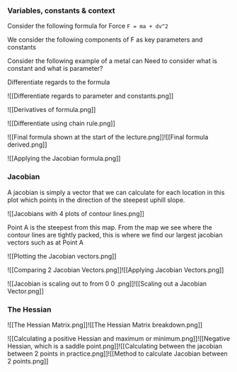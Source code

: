 ### Variables, constants & context
Consider the following formula for Force
`F = ma + dv^2`

We consider the following components of F as key parameters and constants

Consider the following example of a metal can
Need to consider what is constant and what is parameter?

Differentiate regards to the formula

![[Differentiate regards to parameter and constants.png]]

![[Derivatives of formula.png]]

![[Differentiate using chain rule.png]]

![[Final formula shown at the start of the lecture.png]]![[Final formula derived.png]]

![[Applying the Jacobian formula.png]]

### Jacobian
A jacobian is simply a vector that we can calculate for each location in this plot which points in the direction of the steepest uphill slope.

![[Jacobians with 4 plots of contour lines.png]]

Point A is the steepest from this map. From the map we see where the contour lines are tightly packed, this is where we find our largest jacobian vectors such as at Point A

![[Plotting the Jacobian vectors.png]]

![[Comparing 2 Jacobian Vectors.png]]![[Applying Jacobian Vectors.png]]

![[Jacobian is scaling out to from 0 0 .png]]![[Scaling out a Jacobian Vector.png]]

### The Hessian
![[The Hessian Matrix.png]]![[The Hessian Matrix breakdown.png]]

![[Calculating a positive Hessian and maximum or minimum.png]]![[Negative Hessian, which is a saddle point.png]]![[Calculating between the jacobian between 2 points in practice.png]]![[Method to calculate Jacobian between 2 points.png]]